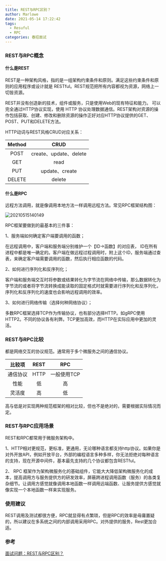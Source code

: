 ```yaml
---
title: REST与RPC区别？
author: Marlowe
date: 2021-05-14 17:22:42
tags: 
  - Resuful
  - RPC
categories: 春招面试
---
```


<!--more-->

### REST与RPC概念

#### 什么是REST

REST是一种架构风格，指的是一组架构约束条件和原则。满足这些约束条件和原则的应用程序或设计就是 RESTful。REST规范把所有内容都视为资源，网络上一切皆资源。

REST并没有创造新的技术，组件或服务，只是使用Web的现有特征和能力。 可以完全通过HTTP协议实现，使用 HTTP 协议处理数据通信。REST架构对资源的操作包括获取、创建、修改和删除资源的操作正好对应HTTP协议提供的GET、POST、PUT和DELETE方法。

HTTP动词与REST风格CRUD对应关系：

|Method|CRUD|
|:---:|:---:|
|POST|create、update、delete|
|GET|read|
|PUT|update、create|
|DELETE|delete|

#### 什么是RPC

远程方法调用，就是像调用本地方法一样调用远程方法。常见RPC框架结构图：

![20210515140149](http://marlowe.oss-cn-beijing.aliyuncs.com/img/20210515140149.png)


RPC框架要做到的最基本的三件事：

1、服务端如何确定客户端要调用的函数；

在远程调用中，客户端和服务端分别维护一个【ID->函数】的对应表， ID在所有进程中都是唯一确定的。客户端在做远程过程调用时，附上这个ID，服务端通过查表，来确定客户端需要调用的函数，然后执行相应函数的代码。

2、如何进行序列化和反序列化；

客户端和服务端交互时将参数或结果转化为字节流在网络中传输，那么数据转化为字节流的或者将字节流转换成能读取的固定格式时就需要进行序列化和反序列化，序列化和反序列化的速度也会影响远程调用的效率。

3、如何进行网络传输（选择何种网络协议）；

多数RPC框架选择TCP作为传输协议，也有部分选择HTTP。如gRPC使用HTTP2。不同的协议各有利弊。TCP更加高效，而HTTP在实际应用中更加的灵活。

### REST与RPC比较

都是网络交互的协议规范。通常用于多个微服务之间的通信协议。

|比较项|REST|RPC|
|:---:|:---:|:---:|
|通信协议|HTTP|一般使用TCP|
|性能|低|高|
|灵活度|高|低|

高与低是对实现两种规范框架的相对比较，但也不是绝对的，需要根据实际情况而定。

### REST与RPC应用场景

REST和RPC都常用于微服务架构中。

1、HTTP相对更规范，更标准，更通用，无论哪种语言都支持http协议。如果你是对外开放API，例如开放平台，外部的编程语言多种多样，你无法拒绝对每种语言的支持，现在开源中间件，基本最先支持的几个协议都包含RESTful。

2、 RPC 框架作为架构微服务化的基础组件，它能大大降低架构微服务化的成本，提高调用方与服务提供方的研发效率，屏蔽跨进程调用函数（服务）的各类复杂细节。让调用方感觉就像调用本地函数一样调用远端函数、让服务提供方感觉就像实现一个本地函数一样来实现服务。

### 使用建议

REST调用及测试都很方便，RPC就显得有点繁琐，但是RPC的效率是毋庸置疑的，所以建议在多系统之间的内部调用采用RPC。对外提供的服务，Rest更加合适。


### 参考

[面试问题：REST与RPC区别？](https://baijiahao.baidu.com/s?id=1617168792520937104&wfr=spider&for=pc)


